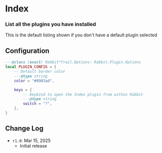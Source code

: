 # Index
### List all the plugins you have installed

This is the default listing shown if you don't have a default plugin selected

## Configuration

```lua
---@class (exact) Rabbit*Trail.Options: Rabbit.Plugin.Options
local PLUGIN_CONFIG = {
    -- Default border color
    ---@type string
	color = "#8983ad",

	keys = {
        -- Keybind to open the Index plugin from within Rabbit
        ---@type string
		switch = "?",
	},
}
```

## Change Log
- `r1.0`: Mar 15, 2025
  - Initial release
